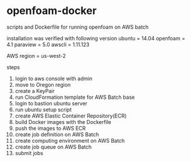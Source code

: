 # openfoam-docker
scripts and Dockerfile for running openfoam on AWS batch

installation was verified with following version
ubuntu = 14.04
openfoam = 4.1
paraview = 5.0
awscli = 1.11.123

AWS region = us-west-2

steps
1. login to aws console with admin
2. move to Oregon region
3. create a KeyPair
4. run CloudFormation template for AWS Batch base
5. login to bastion ubuntu server
6. run ubuntu setup script
7. create AWS Elastic Container Repository(ECR)
8. build Docker images with the Dockerfile
9. push the images to AWS ECR
10. create job definition on AWS Batch
11. create computing environment on AWS Batch
12. create job queue on AWS Batch
13. submit jobs
